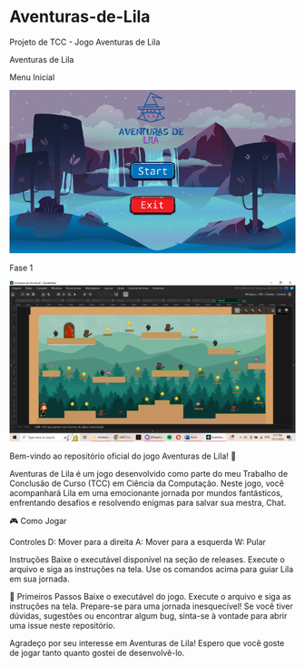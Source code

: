 # Aventuras-de-Lila
Projeto de TCC - Jogo Aventuras de Lila

Aventuras de Lila

Menu Inicial

![Menu Inicial](https://github.com/NicoleMelo15/Aventuras-de-Lila/blob/main/menu_inicial.png)

Fase 1

![Fase 1](https://github.com/NicoleMelo15/Aventuras-de-Lila/blob/main/fase_1.png)

Bem-vindo ao repositório oficial do jogo Aventuras de Lila! 🌟

Aventuras de Lila é um jogo desenvolvido como parte do meu Trabalho de Conclusão de Curso (TCC) em Ciência da Computação. Neste jogo, você acompanhará Lila em uma emocionante jornada por mundos fantásticos, enfrentando desafios e resolvendo enigmas para salvar sua mestra, Chat.

🎮 Como Jogar

Controles
D: Mover para a direita
A: Mover para a esquerda
W: Pular

Instruções
Baixe o executável disponível na seção de releases.
Execute o arquivo e siga as instruções na tela.
Use os comandos acima para guiar Lila em sua jornada.

🚀 Primeiros Passos
Baixe o executável do jogo.
Execute o arquivo e siga as instruções na tela.
Prepare-se para uma jornada inesquecível!
Se você tiver dúvidas, sugestões ou encontrar algum bug, sinta-se à vontade para abrir uma issue neste repositório.

Agradeço por seu interesse em Aventuras de Lila! Espero que você goste de jogar tanto quanto gostei de desenvolvê-lo.
